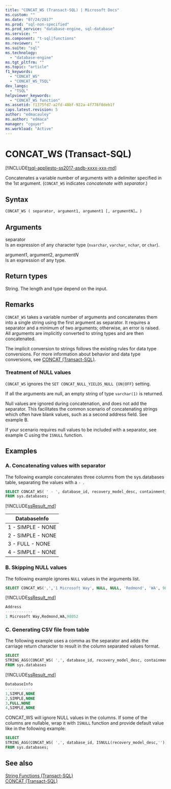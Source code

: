 ```yaml
---
title: "CONCAT_WS (Transact-SQL) | Microsoft Docs"
ms.custom: ""
ms.date: "07/24/2017"
ms.prod: "sql-non-specified"
ms.prod_service: "database-engine, sql-database"
ms.service: ""
ms.component: "t-sql|functions"
ms.reviewer: ""
ms.suite: "sql"
ms.technology: 
  - "database-engine"
ms.tgt_pltfrm: ""
ms.topic: "article"
f1_keywords: 
  - "CONCAT_WS"
  - "CONCAT_WS_TSQL"
dev_langs: 
  - "TSQL"
helpviewer_keywords: 
  - "CONCAT_WS function"
ms.assetid: f1375fd7-a2fd-48bf-922a-4f778f0deb1f
caps.latest.revision: 5
author: "edmacauley"
ms.author: "edmaca"
manager: "cguyer"
ms.workload: "Active"
---
```

# CONCAT_WS (Transact-SQL)
[!INCLUDE[tsql-appliesto-ss2017-asdb-xxxx-xxx-md](../../includes/tsql-appliesto-ss2017-asdb-xxxx-xxx-md.md)]

Concatenates a variable number of arguments with a delimiter specified in the 1st argument. (`CONCAT_WS` indicates *concatenate with separator*.)

##  Syntax   
```sql
CONCAT_WS ( separator, argument1, argument1 [, argumentN]… ) 
```

## Arguments   
separator  
Is an expression of any character type (`nvarchar`, `varchar`, `nchar`, or `char`).

argument1, argument2, argument*N*  
Is an expression of any type.

## Return types
String. The length and type depend on the input.

## Remarks   
`CONCAT_WS` takes a variable number of arguments and concatenates them into a single string using the first argument as separator. It requires a separator and a minimum of two arguments; otherwise, an error is raised. All arguments are implicitly converted to string types and are then concatenated. 

The implicit conversion to strings follows the existing rules for data type conversions. For more information about behavior and data type conversions, see [CONCAT (Transact-SQL)](../../t-sql/functions/concat-transact-sql.md).

### Treatment of NULL values

`CONCAT_WS` ignores the `SET CONCAT_NULL_YIELDS_NULL {ON|OFF}` setting.

If all the arguments are null, an empty string of type `varchar(1)` is returned. 

Null values are ignored during concatenation, and does not add the separator. This facilitates the common scenario of concatenating strings which often have blank values, such as a second address field. See example B.

If your scenario requires null values to be included with a separator, see example C using the `ISNULL` function.

## Examples   

### A.  Concatenating values with separator
The following example concatenates three columns from the sys.databases table, separating the values with a  `- `.   

```sql
SELECT CONCAT_WS( ' - ', database_id, recovery_model_desc, containment_desc) AS DatabaseInfo
FROM sys.databases;
```

[!INCLUDE[ssResult_md](../../includes/ssresult-md.md)]   

|DatabaseInfo |  
|---------|
|1 - SIMPLE - NONE |
|2 - SIMPLE - NONE |
|3 - FULL - NONE |
|4 - SIMPLE - NONE |


### B.  Skipping NULL values
The following example ignores `NULL` values in the arguments list.

```sql
SELECT CONCAT_WS(',','1 Microsoft Way', NULL, NULL, 'Redmond', 'WA', 98052) AS Address;
```

[!INCLUDE[ssResult_md](../../includes/ssresult-md.md)]   

```sql
Address
------------   
1 Microsoft Way,Redmond,WA,98052
```

### C.  Generating CSV file from table
The following example uses a comma as the separator and adds the carriage return character to result in the column separated values format.

```sql
SELECT 
STRING_AGG(CONCAT_WS( ',', database_id, recovery_model_desc, containment_desc), char(13)) AS DatabaseInfo
FROM sys.databases
```

[!INCLUDE[ssResult_md](../../includes/ssresult-md.md)]   

```sql
DatabaseInfo
------------   
1,SIMPLE,NONE
2,SIMPLE,NONE
3,FULL,NONE 
4,SIMPLE,NONE 
```

CONCAT_WS will ignore NULL values in the columns. If some of the columns are nullable, wrap it with `ISNULL` function and provide default value like in the following example:

```sql
SELECT 
STRING_AGG(CONCAT_WS( ',', database_id, ISNULL(recovery_model_desc,''), ISNULL(containment_desc,'N/A')), char(13)) AS DatabaseInfo
FROM sys.databases;
```

## See also
[String Functions (Transact-SQL)](../../t-sql/functions/string-functions-transact-sql.md)  
[CONCAT (Transact-SQL)](../../t-sql/functions/concat-transact-sql.md)      

